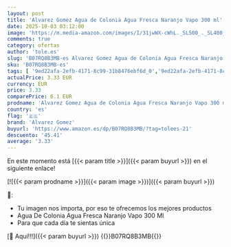 ```yaml
---
layout: post
title: 'Alvarez Gomez Agua de Colonia Agua Fresca Naranjo Vapo 300 ml'
date: 2025-10-03 03:12:00
image: 'https://m.media-amazon.com/images/I/31jwWX-cWhL._SL500_._SL400_.jpg'
comments: true
category: ofertas
author: 'tole.es'
slug: 'B07RQ8B3MB-es Alvarez Gomez Agua de Colonia Agua Fresca Naranjo Vapo 300 ml'
sku: 'B07RQ8B3MB-es'
tags: [ '9ed22afa-2efb-4171-8c99-31b8476ebf6d_0','9ed22afa-2efb-4171-8c99-31b8476ebf6d_5001','Agua de colonia para hombres','Arborist Merchandising Root','Belleza','Fragancias para hombres','Perfumes y fragancias','Self Service','Special Features Stores','Top Brands Beauty Fragrances','Top Brands Beauty Selection','Top Brands Perfumes Selection','agua','alvarez gomez','colonia','de','🇪🇸', ]
actualPrice: 3.33 EUR
currency: EUR
price: 3.33
comparePrice: 6.1 EUR
prodname: 'Alvarez Gomez Agua de Colonia Agua Fresca Naranjo Vapo 300 ml'
country: 'es'
flag: '🇪🇸'
brand: 'Alvarez Gomez'
buyurl: 'https://www.amazon.es/dp/B07RQ8B3MB/?tag=tolees-21'
descuento: '45.41'
average: '3.33'
---
```


En este momento está [{{< param title >}}]({{< param buyurl >}}) en el siguiente enlace!

[![{{< param prodname >}}]({{< param image >}})]({{< param buyurl >}})

🔎:

- Tu imagen nos importa, por eso te ofrecemos los mejores productos
- Agua De Colonia Agua Fresca Naranjo Vapo 300 Ml
- Para que cada día te sientas única

[🛒 Aquí!!!]({{< param buyurl >}})
{{<world>}}B07RQ8B3MB{{</world>}}
